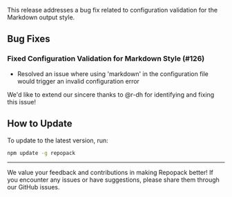 This release addresses a bug fix related to configuration validation for the Markdown output style.

## Bug Fixes

### Fixed Configuration Validation for Markdown Style (#126)

- Resolved an issue where using 'markdown' in the configuration file would trigger an invalid configuration error

We'd like to extend our sincere thanks to @r-dh for identifying and fixing this issue!

## How to Update

To update to the latest version, run:

```bash
npm update -g repopack
```

---

We value your feedback and contributions in making Repopack better! If you encounter any issues or have suggestions, please share them through our GitHub issues.

